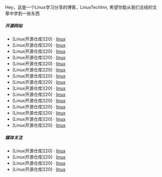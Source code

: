 Hey，这是一个Linux学习分享的博客，LinuxTechInn, 希望你能从我们总结的文章中学到一些东西

##### 开源网站

- [Linux开源仓库][20] · [linux](https://github.com/torvalds/linux)
- [Linux开源仓库][20] · [linux](https://github.com/torvalds/linux)
- [Linux开源仓库][20] · [linux](https://github.com/torvalds/linux)
- [Linux开源仓库][20] · [linux](https://github.com/torvalds/linux)
- [Linux开源仓库][20] · [linux](https://github.com/torvalds/linux)
- [Linux开源仓库][20] · [linux](https://github.com/torvalds/linux)
- [Linux开源仓库][20] · [linux](https://github.com/torvalds/linux)
- [Linux开源仓库][20] · [linux](https://github.com/torvalds/linux)
- [Linux开源仓库][20] · [linux](https://github.com/torvalds/linux)
- [Linux开源仓库][20] · [linux](https://github.com/torvalds/linux)
- [Linux开源仓库][20] · [linux](https://github.com/torvalds/linux)
- [Linux开源仓库][20] · [linux](https://github.com/torvalds/linux)
- [Linux开源仓库][20] · [linux](https://github.com/torvalds/linux)
- [Linux开源仓库][20] · [linux](https://github.com/torvalds/linux)
- [Linux开源仓库][20] · [linux](https://github.com/torvalds/linux)


##### 媒体关注

- [Linux开源仓库][20] · [linux](https://github.com/torvalds/linux)
- [Linux开源仓库][20] · [linux](https://github.com/torvalds/linux)
- [Linux开源仓库][20] · [linux](https://github.com/torvalds/linux)
- [Linux开源仓库][20] · [linux](https://github.com/torvalds/linux)


<!--
- [LinuxTechInn][19] · 2018
-->
